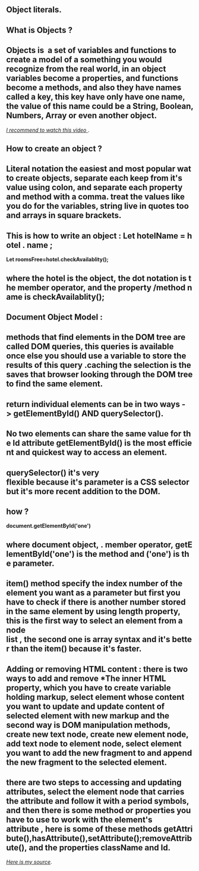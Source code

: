 ## Object literals.
## What is Objects ?
## Objects is  a set of variables and functions to create a model of a something you would recognize from the real world, in an object variables become a properties, and functions become a methods, and also they have names called a key, this key have **only** have one name, the value of this name could be a String, Boolean, Numbers, Array or even another object.
*[I recommend to watch this video ](https://www.simplilearn.com/tutorials/javascript-tutorial/javascript-objects)*.
## How to create an object ?
## Literal notation the easiest and most popular wat to create objects, separate each keep from it's value using **colon**, and separate each property and method with a comma. treat the values like you do for the variables, string live in quotes too and arrays in square brackets.
## This is how to write an object : **Let hotelName = hotel . name ;**
**Let roomsFree=hotel.checkAvailablity();**
## where the hotel is the object, the dot notation is the member operator, and the property /method name is checkAvailablity();
## Document Object Model :
## methods that find elements in the DOM tree are called DOM queries, this queries is available once else you should use a variable to store the results of this query .caching the selection is the saves that browser looking through the DOM tree to find the same element.
## return individual elements can be in two ways -> getElementById() AND querySelector().
## No two elements can share the same value for the Id attribute getElementById() is the most efficient and quickest way to access an element.
## querySelector() it's very flexible because it's parameter is a CSS selector but it's more recent addition to the DOM.
## how ?
**document.getElementById('one')**
## where document object, . member operator, getElementById('one') is the method and ('one') is the parameter.
## item() method specify the index number of the element you want as a parameter but first you have to check if there is another number stored in the same element by using length property, this is the first way to select an element from a node list , the second one is array syntax and it's better than the item() because it's faster.
## Adding or removing HTML content : there is two ways to add and remove *The inner HTML property, which you have to create variable holding markup, select element whose content you want to update and update content of selected element with new markup and the second way is DOM manipulation methods, create new text node, create new element node, add text node to element node, select element you want to add the new fragment to and append the new fragment to the selected element.
## there are two steps to accessing and updating attributes, select the element node that carries the attribute and follow it with a period symbols, and then there is some method or properties you have to use to work with the element's attribute , here is some of these methods getAttribute(),hasAttribute(),setAttribute();removeAttribute(), and the properties **className and Id.** 

*[Here is my source](https://slack-files.com/files-pri-safe/TNGRRLUMA-F0230Q81ZRV/javascript_and_jquery_interactive_jon_du__1_.pdf?c=1622300000-73f93ecb4b6f174e)*.